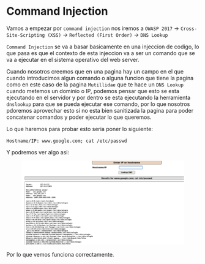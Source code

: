 # Command Injection

Vamos a empezar por `command injection` nos iremos a `OWASP 2017` -> `Cross-Site-Scripting (XSS)` -> `Reflected (First Order)` -> `DNS Lookup`

`Command Injection` se va a basar basicamente en una injeccion de codigo, lo que pasa es que el contexto de esta injeccion va a ser un comando que se va a ejecutar en el sistema operativo del web server.

Cuando nosotros creemos que en una pagina hay un campo en el que cuando introducimos algun comando o alguna funcion que tiene la pagina como en este caso de la pagina `Mutillidae` que te hace un `DNS Lookup` cuando metemos un dominio o IP, podemos pensar que esto se esta ejecutando en el servidor y por dentro se esta ejecutando la herramienta `dnslookup` para que se pueda ejecutar ese comando, por lo que nosotros pdoremos aprovechar esto si no esta bien sanitizada la pagina para poder concatenar comandos y poder ejecutar lo que queremos.

Lo que haremos para probar esto seria poner lo siguiente:

```shell
Hostname/IP: www.google.com; cat /etc/passwd
```

Y podremos ver algo asi:

<figure><img src="../../../../.gitbook/assets/image (108) (1).png" alt=""><figcaption></figcaption></figure>

Por lo que vemos funciona correctamente.
